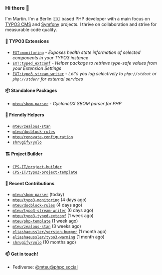 ### Hi there 👋

I'm Martin. I'm a Berlin 🇪🇺 based PHP developer with a main focus on [TYPO3 CMS](https://typo3.org/) and [Symfony](https://symfony.com/) projects. I thrive on
collaboration and strive for measurable code quality.

#### 🧡 TYPO3 Extensions
- [`EXT:monitoring`](https://github.com/mteu/typo3-monitoring) - _Exposes health state information of selected components in your TYPO3 instance_
- [`EXT:typed_extconf`](https://github.com/mteu/typo3-typed-extconf) - _Helper package to retrieve type-safe values from your Extension Settings_
- [`EXT:typo3_stream_writer`](https://github.com/mteu/typo3-stream-writer) - _Let's you log selectively to `php://stdout` or `php://stderr` for external services_

#### 📦 Standalone Packages
- [`mteu/sbom-parser`](https://github.com/mteu/sbom-parser) - _CycloneDX SBOM parser for PHP_

#### 🚜 Friendly Helpers
- [`mteu/zealous-stan`](https://github.com/mteu/zealous-stan)
- [`mteu/docblock-rules`](https://github.com/mteu/docblock-rules)
- [`mteu/renovate-configuration`](https://github.com/mteu/renovate-configuration)
- [`shrugify/yolo`](https://github.com/shrugify/yolo)

#### 🏗️ Project Builder

- [`CPS-IT/project-builder`](https://github.com/CPS-IT/project-builder)
- [`CPS-IT/typo3-project-template`](https://github.com/CPS-IT/typo3-project-template)

#### 👷 Recent Contributions


- [`mteu/sbom-parser`](https://github.com/mteu/sbom-parser) (today)
- [`mteu/typo3-monitoring`](https://github.com/mteu/typo3-monitoring) (4 days ago)
- [`mteu/docblock-rules`](https://github.com/mteu/docblock-rules) (4 days ago)
- [`mteu/typo3-stream-writer`](https://github.com/mteu/typo3-stream-writer) (6 days ago)
- [`mteu/typo3-typed-extconf`](https://github.com/mteu/typo3-typed-extconf) (1 week ago)
- [`mteu/php-template`](https://github.com/mteu/php-template) (1 week ago)
- [`mteu/zealous-stan`](https://github.com/mteu/zealous-stan) (3 weeks ago)
- [`eliashaeussler/version-bumper`](https://github.com/eliashaeussler/version-bumper) (1 month ago)
- [`eliashaeussler/typo3-warming`](https://github.com/eliashaeussler/typo3-warming) (1 month ago)
- [`shrugify/yolo`](https://github.com/shrugify/yolo) (10 months ago)

#### 📫 Get in touch!

- Fediverse: [@mteu@phpc.social](https://phpc.social/@mteu)

